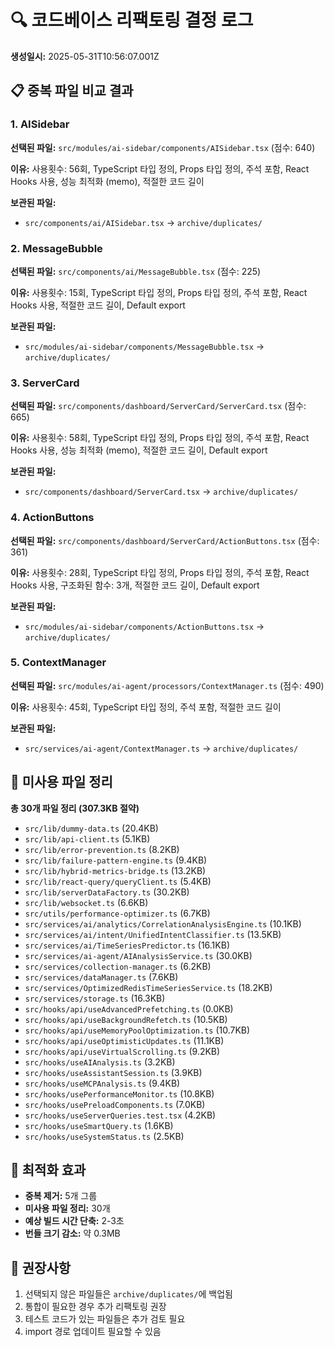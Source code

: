 # 🔍 코드베이스 리팩토링 결정 로그

**생성일시:** 2025-05-31T10:56:07.001Z

## 📋 중복 파일 비교 결과

### 1. AISidebar

**선택된 파일:** `src/modules/ai-sidebar/components/AISidebar.tsx` (점수: 640)

**이유:** 사용횟수: 56회, TypeScript 타입 정의, Props 타입 정의, 주석 포함, React Hooks 사용, 성능 최적화 (memo), 적절한 코드 길이

**보관된 파일:**

- `src/components/ai/AISidebar.tsx` → `archive/duplicates/`

### 2. MessageBubble

**선택된 파일:** `src/components/ai/MessageBubble.tsx` (점수: 225)

**이유:** 사용횟수: 15회, TypeScript 타입 정의, Props 타입 정의, 주석 포함, React Hooks 사용, 적절한 코드 길이, Default export

**보관된 파일:**

- `src/modules/ai-sidebar/components/MessageBubble.tsx` → `archive/duplicates/`

### 3. ServerCard

**선택된 파일:** `src/components/dashboard/ServerCard/ServerCard.tsx` (점수: 665)

**이유:** 사용횟수: 58회, TypeScript 타입 정의, Props 타입 정의, 주석 포함, React Hooks 사용, 성능 최적화 (memo), 적절한 코드 길이, Default export

**보관된 파일:**

- `src/components/dashboard/ServerCard.tsx` → `archive/duplicates/`

### 4. ActionButtons

**선택된 파일:** `src/components/dashboard/ServerCard/ActionButtons.tsx` (점수: 361)

**이유:** 사용횟수: 28회, TypeScript 타입 정의, Props 타입 정의, 주석 포함, React Hooks 사용, 구조화된 함수: 3개, 적절한 코드 길이, Default export

**보관된 파일:**

- `src/modules/ai-sidebar/components/ActionButtons.tsx` → `archive/duplicates/`

### 5. ContextManager

**선택된 파일:** `src/modules/ai-agent/processors/ContextManager.ts` (점수: 490)

**이유:** 사용횟수: 45회, TypeScript 타입 정의, 주석 포함, 적절한 코드 길이

**보관된 파일:**

- `src/services/ai-agent/ContextManager.ts` → `archive/duplicates/`

## 🧹 미사용 파일 정리

**총 30개 파일 정리 (307.3KB 절약)**

- `src/lib/dummy-data.ts` (20.4KB)
- `src/lib/api-client.ts` (5.1KB)
- `src/lib/error-prevention.ts` (8.2KB)
- `src/lib/failure-pattern-engine.ts` (9.4KB)
- `src/lib/hybrid-metrics-bridge.ts` (13.2KB)
- `src/lib/react-query/queryClient.ts` (5.4KB)
- `src/lib/serverDataFactory.ts` (30.2KB)
- `src/lib/websocket.ts` (6.6KB)
- `src/utils/performance-optimizer.ts` (6.7KB)
- `src/services/ai/analytics/CorrelationAnalysisEngine.ts` (10.1KB)
- `src/services/ai/intent/UnifiedIntentClassifier.ts` (13.5KB)
- `src/services/ai/TimeSeriesPredictor.ts` (16.1KB)
- `src/services/ai-agent/AIAnalysisService.ts` (30.0KB)
- `src/services/collection-manager.ts` (6.2KB)
- `src/services/dataManager.ts` (7.6KB)
- `src/services/OptimizedRedisTimeSeriesService.ts` (18.2KB)
- `src/services/storage.ts` (16.3KB)
- `src/hooks/api/useAdvancedPrefetching.ts` (0.0KB)
- `src/hooks/api/useBackgroundRefetch.ts` (10.5KB)
- `src/hooks/api/useMemoryPoolOptimization.ts` (10.7KB)
- `src/hooks/api/useOptimisticUpdates.ts` (11.1KB)
- `src/hooks/api/useVirtualScrolling.ts` (9.2KB)
- `src/hooks/useAIAnalysis.ts` (3.2KB)
- `src/hooks/useAssistantSession.ts` (3.9KB)
- `src/hooks/useMCPAnalysis.ts` (9.4KB)
- `src/hooks/usePerformanceMonitor.ts` (10.8KB)
- `src/hooks/usePreloadComponents.ts` (7.0KB)
- `src/hooks/useServerQueries.test.tsx` (4.2KB)
- `src/hooks/useSmartQuery.ts` (1.6KB)
- `src/hooks/useSystemStatus.ts` (2.5KB)

## 🎯 최적화 효과

- **중복 제거:** 5개 그룹
- **미사용 파일 정리:** 30개
- **예상 빌드 시간 단축:** 2-3초
- **번들 크기 감소:** 약 0.3MB

## 📌 권장사항

1. 선택되지 않은 파일들은 `archive/duplicates/`에 백업됨
2. 통합이 필요한 경우 추가 리팩토링 권장
3. 테스트 코드가 있는 파일들은 추가 검토 필요
4. import 경로 업데이트 필요할 수 있음
